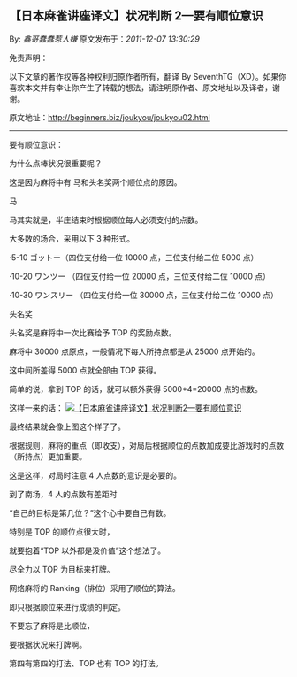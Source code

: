 ## 【日本麻雀讲座译文】状况判断 2—要有顺位意识

By: _鑫哥蠢蠢惹人嫌_ 原文发布于：_2011-12-07 13:30:29_

免责声明：

以下文章的著作权等各种权利归原作者所有，翻译 By
SeventhTG（XD）。如果你喜欢本文并有幸让你产生了转载的想法，请注明原作者、原文地址以及译者，谢谢。

原文地址：http://beginners.biz/joukyou/joukyou02.html

---

要有顺位意识：

为什么点棒状况很重要呢？

这是因为麻将中有 马和头名奖两个顺位点的原因。

马

马其实就是，半庄结束时根据顺位每人必须支付的点数。

大多数的场合，采用以下 3 种形式。

·5-10 ゴットー（四位支付给一位 10000 点，三位支付给二位 5000 点）

·10-20 ワンツー （四位支付给一位 20000 点，三位支付给二位 10000 点）

·10-30 ワンスリー （四位支付给一位 30000 点，三位支付给二位 10000 点）

头名奖

头名奖是麻将中一次比赛给予 TOP 的奖励点数。

麻将中 30000 点原点，一般情况下每人所持点都是从 25000 点开始的。

这中间所差得 5000 点就全部由 TOP 获得。

简单的说，拿到 TOP 的话，就可以额外获得 5000\*4=20000 点的点数。

这样一来的话：
[![【日本麻雀讲座译文】状况判断2—要有顺位意识](http://s11.sinaimg.cn/middle/7f78b76fgb37a0a46c6ea&690)](http://photo.blog.sina.com.cn/showpic.html#blogid=7f78b76f01010v69&url=http://s11.sinaimg.cn/orignal/7f78b76fgb37a0a46c6ea)

最终结果就会像上图这个样子了。

根据规则，麻将的重点（即收支），对局后根据顺位的点数加成要比游戏时的点数（所持点）更加重要。

这是这样，对局时注意 4 人点数的意识是必要的。

到了南场，4 人的点数有差距时

“自己的目标是第几位？”这个心中要自己有数。

特别是 TOP 的顺位点很大时，

就要抱着“TOP 以外都是没价值”这个想法了。

尽全力以 TOP 为目标来打牌。

网络麻将的 Ranking（排位）采用了顺位的算法。

即只根据顺位来进行成绩的判定。

不要忘了麻将是比顺位，

要根据状况来打牌啊。

第四有第四的打法、TOP 也有 TOP 的打法。
